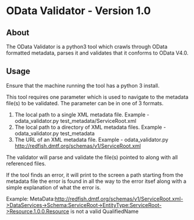 # OData Validator - Version 1.0

## About
The OData Validator is a python3 tool which crawls through OData formatted metadata, parses it and validates that it conforms to OData V4.0.

## Usage
Ensure that the machine running the tool has a python 3 install.

This tool requires one parameter which is used to navigate to the metadata file(s) to be validated.
The parameter can be in one of 3 formats.

1. The local path to a single XML metadata file. Example - odata\_validator.py test\_metadata/ServiceRoot.xml
2. The local path to a directory of XML metadata files. Example - odata\_validator.py test\_metadata
3. The URL of an XML metadata file. Example - odata\_validator.py http://redfish.dmtf.org/schemas/v1/ServiceRoot.xml

The validator will parse and validate the file(s) pointed to along with all referenced files.

If the tool finds an error, it will print to the screen a path starting from the metadata file the error is found in all the way to the error itsef along with a simple explanation of what the error is.

Example:
MetaData:http://redfish.dmtf.org/schemas/v1/ServiceRoot.xml->DataServices->Schema:ServiceRoot->EntityType:ServiceRoot->Resource.1.0.0.Resource is not a valid QualifiedName
